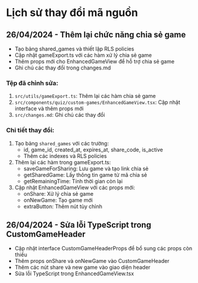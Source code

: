 
# Lịch sử thay đổi mã nguồn

## 26/04/2024 - Thêm lại chức năng chia sẻ game
- Tạo bảng shared_games và thiết lập RLS policies
- Cập nhật gameExport.ts với các hàm xử lý chia sẻ game
- Thêm props mới cho EnhancedGameView để hỗ trợ chia sẻ game
- Ghi chú các thay đổi trong changes.md

### Tệp đã chỉnh sửa:
1. `src/utils/gameExport.ts`: Thêm lại các hàm chia sẻ game
2. `src/components/quiz/custom-games/EnhancedGameView.tsx`: Cập nhật interface và thêm props mới
3. `src/changes.md`: Ghi chú các thay đổi

### Chi tiết thay đổi:
1. Tạo bảng `shared_games` với các trường:
   - id, game_id, created_at, expires_at, share_code, is_active
   - Thêm các indexes và RLS policies
2. Thêm lại các hàm trong gameExport.ts:
   - saveGameForSharing: Lưu game và tạo link chia sẻ
   - getSharedGame: Lấy thông tin game từ mã chia sẻ
   - getRemainingTime: Tính thời gian còn lại
3. Cập nhật EnhancedGameView với các props mới:
   - onShare: Xử lý chia sẻ game
   - onNewGame: Tạo game mới
   - extraButton: Thêm nút tùy chỉnh

## 26/04/2024 - Sửa lỗi TypeScript trong CustomGameHeader
- Cập nhật interface CustomGameHeaderProps để bổ sung các props còn thiếu
- Thêm props onShare và onNewGame vào CustomGameHeader
- Thêm các nút share và new game vào giao diện header
- Sửa lỗi TypeScript trong EnhancedGameView.tsx
